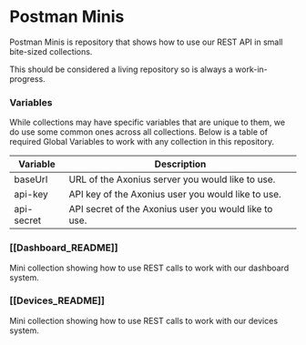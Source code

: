# Postman Minis
Postman Minis is repository that shows how to use our REST API in small bite-sized collections.

This should be considered a living repository so is always a work-in-progress.

### Variables

While collections may have specific variables that are unique to them, we do use some common ones across all collections.
Below is a table of required Global Variables to work with any collection in this repository.

| Variable   | Description                                           |
| ---------- | ----------------------------------------------------- |
| baseUrl    | URL of the Axonius server you would like to use.      |
| api-key    | API key of the Axonius user you would like to use.    |
| api-secret | API secret of the Axonius user you would like to use. |

### [[Dashboard_README]]
Mini collection showing how to use REST calls to work with our dashboard system.

### [[Devices_README]]
Mini collection showing how to use REST calls to work with our devices system.